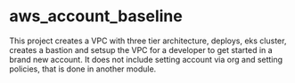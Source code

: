 # aws_account_baseline
This project creates a VPC with three tier architecture, deploys, eks cluster, creates a bastion and setsup the VPC for a developer to get started in a brand new account. It does not include setting account via org and setting policies, that is done in another module.
